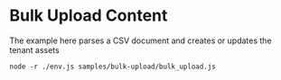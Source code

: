 # Bulk Upload Content

The example here parses a CSV document and creates or updates the tenant assets

```basb
node -r ./env.js samples/bulk-upload/bulk_upload.js
```